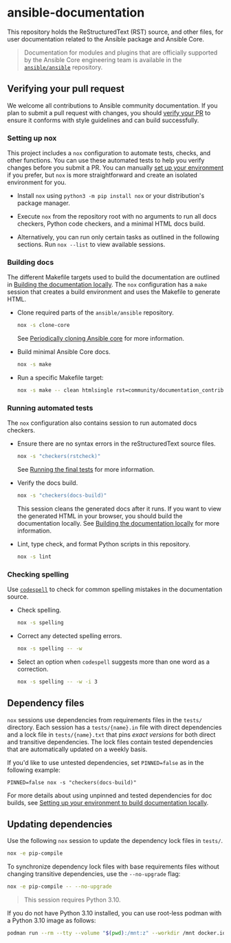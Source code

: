 # ansible-documentation

This repository holds the ReStructuredText (RST) source, and other files, for user documentation related to the Ansible package and Ansible Core.

> Documentation for modules and plugins that are officially supported by the Ansible Core engineering team is available in the [`ansible/ansible`](https://github.com/ansible/ansible) repository.

## Verifying your pull request

We welcome all contributions to Ansible community documentation.
If you plan to submit a pull request with changes, you should [verify your PR](https://docs.ansible.com/ansible/latest/community/documentation_contributions.html#verifying-your-documentation-pr) to ensure it conforms with style guidelines and can build successfully.

### Setting up nox

This project includes a `nox` configuration to automate tests, checks, and other functions.
You can use these automated tests to help you verify changes before you submit a PR.
You can manually
[set up your environment](https://docs.ansible.com/ansible/latest/community/documentation_contributions.html#setting-up-your-environment-to-build-documentation-locally)
if you prefer, but `nox` is more straightforward and create an isolated environment for you.

* Install `nox` using `python3 -m pip install nox` or your distribution's package manager.

* Execute `nox` from the repository root with no arguments to run
  all docs checkers, Python code checkers, and a minimal HTML docs build.

* Alternatively, you can run only certain tasks as outlined in the following sections.
  Run `nox --list` to view available sessions.

### Building docs

The different Makefile targets used to build the documentation are outlined in
[Building the documentation locally](https://docs.ansible.com/ansible/latest/community/documentation_contributions.html#building-the-documentation-locally).
The `nox` configuration has a `make` session that creates a build environment and uses the Makefile to generate HTML.

* Clone required parts of the `ansible/ansible` repository.

  ``` bash
  nox -s clone-core
  ```

  See [Periodically cloning Ansible core](https://docs.ansible.com/ansible/latest/community/documentation_contributions.html#periodically-cloning-ansible-core) for more information.

* Build minimal Ansible Core docs.

  ``` bash
  nox -s make
  ```

* Run a specific Makefile target:

  ``` bash
  nox -s make -- clean htmlsingle rst=community/documentation_contributions.rst
  ```

### Running automated tests

The `nox` configuration also contains session to run automated docs checkers.

* Ensure there are no syntax errors in the reStructuredText source files.

  ``` bash
  nox -s "checkers(rstcheck)"
  ```

  See [Running the final tests](https://docs.ansible.com/ansible/latest/community/documentation_contributions.html#running-the-final-tests) for more information.

* Verify the docs build.

  ``` bash
  nox -s "checkers(docs-build)"
  ```

  This session cleans the generated docs after it runs.
  If you want to view the generated HTML in your browser, you should build the documentation locally.
  See [Building the documentation locally](https://docs.ansible.com/ansible/latest/community/documentation_contributions.html#building-the-documentation-locally) for more information.

* Lint, type check, and format Python scripts in this repository.

  ``` bash
  nox -s lint
  ```

### Checking spelling

Use [`codespell`](https://github.com/codespell-project/codespell) to check for common spelling mistakes in the documentation source.

* Check spelling.

  ``` bash
  nox -s spelling
  ```

* Correct any detected spelling errors.

  ``` bash
  nox -s spelling -- -w
  ```

* Select an option when `codespell` suggests more than one word as a correction.

  ``` bash
  nox -s spelling -- -w -i 3
  ```

## Dependency files

`nox` sessions use dependencies from requirements files in the `tests/` directory.
Each session has a `tests/{name}.in` file with direct dependencies and a lock file in `tests/{name}.txt` that pins *exact versions* for both direct and transitive dependencies.
The lock files contain tested dependencies that are automatically updated on a weekly basis.

If you'd like to use untested dependencies, set `PINNED=false` as in the following example:

```
PINNED=false nox -s "checkers(docs-build)"
```

For more details about using unpinned and tested dependencies for doc builds, see [Setting up your environment to build documentation locally](https://docs.ansible.com/ansible/latest/community/documentation_contributions.html#setting-up-your-environment-to-build-documentation-locally).

## Updating dependencies

Use the following `nox` session to update the dependency lock files in `tests/`.

  ``` bash
  nox -e pip-compile
  ```

To synchronize dependency lock files with base requirements files without changing transitive dependencies, use the `--no-upgrade` flag:

  ``` bash
  nox -e pip-compile -- --no-upgrade
  ```

> This session requires Python 3.10.

If you do not have Python 3.10 installed, you can use root-less podman with a Python 3.10 image as follows:

```bash
podman run --rm --tty --volume "$(pwd):/mnt:z" --workdir /mnt docker.io/library/python:3.10 bash -c 'pip install nox ; nox -e pip-compile'
```
